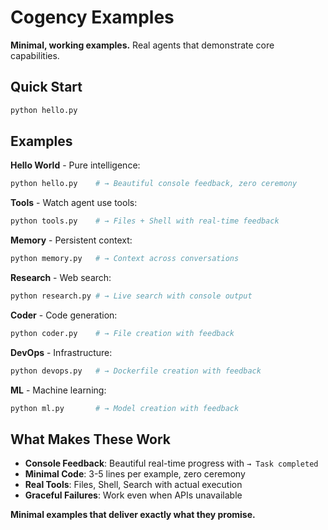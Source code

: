 # Cogency Examples

**Minimal, working examples.** Real agents that demonstrate core capabilities.

## Quick Start

```bash
python hello.py
```

## Examples

**Hello World** - Pure intelligence:
```bash
python hello.py    # → Beautiful console feedback, zero ceremony
```

**Tools** - Watch agent use tools:
```bash
python tools.py    # → Files + Shell with real-time feedback
```

**Memory** - Persistent context:
```bash
python memory.py   # → Context across conversations
```

**Research** - Web search:
```bash
python research.py # → Live search with console output
```

**Coder** - Code generation:
```bash
python coder.py    # → File creation with feedback
```

**DevOps** - Infrastructure:
```bash
python devops.py   # → Dockerfile creation with feedback
```

**ML** - Machine learning:
```bash
python ml.py       # → Model creation with feedback
```

## What Makes These Work

- **Console Feedback**: Beautiful real-time progress with `→ Task completed`
- **Minimal Code**: 3-5 lines per example, zero ceremony
- **Real Tools**: Files, Shell, Search with actual execution
- **Graceful Failures**: Work even when APIs unavailable

**Minimal examples that deliver exactly what they promise.**
